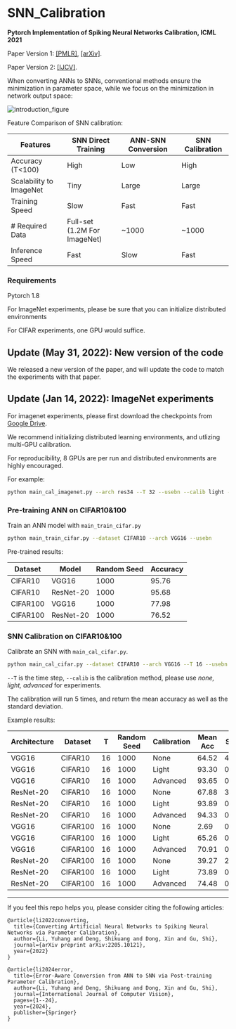 # SNN_Calibration
**Pytorch Implementation of Spiking Neural Networks Calibration, ICML 2021**

Paper Version 1: [[PMLR]](http://proceedings.mlr.press/v139/li21d/li21d.pdf), [[arXiv]](https://arxiv.org/pdf/2106.06984.pdf).

Paper Version 2: [[IJCV]](https://link.springer.com/article/10.1007/s11263-024-02046-2).

When converting ANNs to SNNs, conventional methods ensure the minimization in parameter space, while we focus on the minimization in network output space:

![introduction_figure](doc/figs/introduction.png)

Feature Comparison of SNN calibration:

| Features                | SNN Direct Training                | ANN-SNN Conversion | SNN Calibration |
| ----------------------- | ---------------------------------- | ------------------ | --------------- |
| Accuracy (T<100​)        | High                               | Low                | High            |
| Scalability to ImageNet | Tiny                               | Large              | Large           |
| Training Speed          | Slow                               | Fast               | Fast            |
| # Required Data         | Full-set <br />(1.2M For ImageNet) | ~1000              | ~1000           |
| Inference Speed         | Fast                               | Slow               | Fast            |


### Requirements

Pytorch 1.8

For ImageNet experiments, please be sure that you can initialize distributed environments

For CIFAR experiments, one GPU would suffice. 

## Update (May 31, 2022): New version of the code

We released a new version of the paper, and will update the code to match the experiments with that paper. 


## Update (Jan 14, 2022): ImageNet experiments

For imagenet experiments, please first download the checkpoints from [Google Drive](https://drive.google.com/drive/folders/1vwNx4xTF6EG_Brbu-6mGkgC2HcfgtBTe?usp=sharing).

We recommend initializing distributed learning environments, and utlizing multi-GPU calibration.

For reproducibility, 8 GPUs are per run and distributed environments are highly encouraged. 

For example:

```bash
python main_cal_imagenet.py --arch res34 --T 32 --usebn --calib light --dpath PATH/TO/DATA
```



### Pre-training ANN on CIFAR10&100

Train an ANN model with `main_train_cifar.py`

```bash
python main_train_cifar.py --dataset CIFAR10 --arch VGG16 --usebn 
```

Pre-trained results:

| Dataset  | Model     | Random Seed | Accuracy |
| -------- | --------- | ----------- | -------- |
| CIFAR10  | VGG16     | 1000        | 95.76    |
| CIFAR10  | ResNet-20 | 1000        | 95.68    |
| CIFAR100 | VGG16     | 1000        | 77.98    |
| CIFAR100 | ResNet-20 | 1000        | 76.52    |



### SNN Calibration on CIFAR10&100

Calibrate an SNN with `main_cal_cifar.py`.

```bash
python main_cal_cifar.py --dataset CIFAR10 --arch VGG16 --T 16 --usebn --calib advanced --dpath PATH/TO/DATA
```

`--T` is the time step, `--calib`  is the calibration method, please use *none, light, advanced* for experiments.  

The calibration will run 5 times, and return the mean accuracy as well as the standard deviation. 

Example results:

| Architecture | Dataset   | T    | Random Seed | Calibration | Mean Acc | Std. |
| ------------ | -------- | ---- | ----------- | ----------- | -------- | ---- |
| VGG16        | CIFAR10  | 16   | 1000        | None        | 64.52    | 4.12 |
| VGG16        | CIFAR10  | 16   | 1000        | Light       | 93.30    | 0.08 |
| VGG16        | CIFAR10  | 16   | 1000        | Advanced    | 93.65    | 0.25 |
| ResNet-20    | CIFAR10  | 16   | 1000        | None        | 67.88    | 3.63 |
| ResNet-20    | CIFAR10  | 16   | 1000        | Light       | 93.89    | 0.20 |
| ResNet-20    | CIFAR10  | 16   | 1000        | Advanced    | 94.33    | 0.12 |
| VGG16        | CIFAR100 | 16   | 1000        | None        | 2.69     | 0.76 |
| VGG16        | CIFAR100 | 16   | 1000        | Light       | 65.26    | 0.99 |
| VGG16        | CIFAR100 | 16   | 1000        | Advanced    | 70.91    | 0.65 |
| ResNet-20    | CIFAR100 | 16   | 1000        | None        | 39.27    | 2.85 |
| ResNet-20    | CIFAR100 | 16   | 1000        | Light       | 73.89    | 0.15 |
| ResNet-20    | CIFAR100 | 16   | 1000        | Advanced    | 74.48    | 0.16 |


---
If you feel this repo helps you, please consider citing the following articles:

```
@article{li2022converting,
  title={Converting Artificial Neural Networks to Spiking Neural Networks via Parameter Calibration},
  author={Li, Yuhang and Deng, Shikuang and Dong, Xin and Gu, Shi},
  journal={arXiv preprint arXiv:2205.10121},
  year={2022}
}

@article{li2024error,
  title={Error-Aware Conversion from ANN to SNN via Post-training Parameter Calibration},
  author={Li, Yuhang and Deng, Shikuang and Dong, Xin and Gu, Shi},
  journal={International Journal of Computer Vision},
  pages={1--24},
  year={2024},
  publisher={Springer}
}
```

